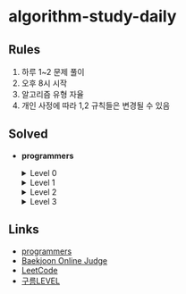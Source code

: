 # algorithm-study-daily

## Rules
1. 하루 1~2 문제 풀이
2. 오후 8시 시작
3. 알고리즘 유형 자율
4. 개인 사정에 따라 1,2 규칙들은 변경될 수 있음

## Solved
  - **programmers**
    <details>
      <summary>Level 0</summary>
      
      - [옹알이 (1)](https://school.programmers.co.kr/learn/courses/30/lessons/120956)
      - [정수를 나선형으로 배치하기](https://school.programmers.co.kr/learn/courses/30/lessons/181832)
      - [연속된 수의 합](https://school.programmers.co.kr/learn/courses/30/lessons/120923)
      - [겹치는 선분의 길이](https://school.programmers.co.kr/learn/courses/30/lessons/120876)
      - [유한소수 판별하기](https://school.programmers.co.kr/learn/courses/30/lessons/120878)
      - [캐릭터의 좌표](https://school.programmers.co.kr/learn/courses/30/lessons/120861)
      - [최빈값 구하기](https://school.programmers.co.kr/learn/courses/30/lessons/120812)
      - [다음에 올 숫자](https://school.programmers.co.kr/learn/courses/30/lessons/120924)
      - [[PCCE 기출문제] 5번 / 심폐소생술](https://school.programmers.co.kr/learn/courses/30/lessons/340203)
      - [전국 대회 선발 고사](https://school.programmers.co.kr/learn/courses/30/lessons/181851)
      - [코드 처리하기](https://school.programmers.co.kr/learn/courses/30/lessons/181932)
      - [그림 확대](https://school.programmers.co.kr/learn/courses/30/lessons/181836)
      - [저주의 숫자 3](https://school.programmers.co.kr/learn/courses/30/lessons/120871)
      - [외계행성의 나이](https://school.programmers.co.kr/learn/courses/30/lessons/120834)
      - [종이 자르기](https://school.programmers.co.kr/learn/courses/30/lessons/120922)
      - [등수 매기기](https://school.programmers.co.kr/learn/courses/30/lessons/120882)
      - [OX퀴즈](https://school.programmers.co.kr/learn/courses/30/lessons/120907)
      - [치킨 쿠폰](https://school.programmers.co.kr/learn/courses/30/lessons/120884)
      - [[PCCE 기출문제] 6번 / 물 부족](https://school.programmers.co.kr/learn/courses/30/lessons/340202)
      - [직사각형 넓이 구하기](https://school.programmers.co.kr/learn/courses/30/lessons/120860)
      - [특이한 정렬](https://school.programmers.co.kr/learn/courses/30/lessons/120880)
      - [[PCCE 기출문제] 2번 / 피타고라스의 정리](https://school.programmers.co.kr/learn/courses/30/lessons/250132)
      - [외계어 사전](https://school.programmers.co.kr/learn/courses/30/lessons/120869)
      - [문자열 밀기](https://school.programmers.co.kr/learn/courses/30/lessons/120921)
      - [배열 만들기 2](https://school.programmers.co.kr/learn/courses/30/lessons/181921)
      - [안전지대](https://school.programmers.co.kr/learn/courses/30/lessons/120866)
      - [다항식 더하기](https://school.programmers.co.kr/learn/courses/30/lessons/120863)
      - [주사위 게임 3](https://school.programmers.co.kr/learn/courses/30/lessons/181916)
      - [k의 개수](https://school.programmers.co.kr/learn/courses/30/lessons/120887)
      - [문자열 계산하기](https://school.programmers.co.kr/learn/courses/30/lessons/120902)
      - [무작위로 K개의 수 뽑기](https://school.programmers.co.kr/learn/courses/30/lessons/181858)
      - [분수의 덧셈](https://school.programmers.co.kr/learn/courses/30/lessons/120808)
      - [점의 위치 구하기](https://school.programmers.co.kr/learn/courses/30/lessons/120841)
      - [대소문자 바꿔서 출력하기](https://school.programmers.co.kr/learn/courses/30/lessons/181949)
      - [배열 조각하기](https://school.programmers.co.kr/learn/courses/30/lessons/181893)
      - [날짜 비교하기](https://school.programmers.co.kr/learn/courses/30/lessons/181838)
      - [평행](https://school.programmers.co.kr/learn/courses/30/lessons/120875)
      - [구슬을 나누는 경우의 수](https://school.programmers.co.kr/learn/courses/30/lessons/120840)
      - [영어가 싫어요](https://school.programmers.co.kr/learn/courses/30/lessons/120894)
      - [합성수 찾기](https://school.programmers.co.kr/learn/courses/30/lessons/120846)
      - [왼쪽 오른쪽](https://school.programmers.co.kr/learn/courses/30/lessons/181890)
      - [조건 문자열](https://school.programmers.co.kr/learn/courses/30/lessons/181934)
      - [모스부호 (1)](https://school.programmers.co.kr/learn/courses/30/lessons/120838)
      - [2의 영역](https://school.programmers.co.kr/learn/courses/30/lessons/181894)
      - [리스트 자르기](https://school.programmers.co.kr/learn/courses/30/lessons/181897)
      - [삼각형의 완성조건 (2)](https://school.programmers.co.kr/learn/courses/30/lessons/120868)
      - [정사각형으로 만들기](https://school.programmers.co.kr/learn/courses/30/lessons/181830)

    </details>
    <details>
      <summary>Level 1</summary>
      
      - [가장 많이 받은 선물](https://school.programmers.co.kr/learn/courses/30/lessons/258712)
      - [[PCCP 기출문제] 1번 / 동영상 재생기](https://school.programmers.co.kr/learn/courses/30/lessons/340213)
      - [신고 결과 받기](https://school.programmers.co.kr/learn/courses/30/lessons/92334)
      - [[PCCP 기출문제] 1번 / 붕대 감기](https://school.programmers.co.kr/learn/courses/30/lessons/250137)
      - [공원 산책](https://school.programmers.co.kr/learn/courses/30/lessons/172928)
      - [개인정보 수집 유효기간](https://school.programmers.co.kr/learn/courses/30/lessons/150370)
      - [달리기 경주](https://school.programmers.co.kr/learn/courses/30/lessons/178871)
      - [바탕화면 정리](https://school.programmers.co.kr/learn/courses/30/lessons/161990)
      - [신규 아이디 추천](https://school.programmers.co.kr/learn/courses/30/lessons/72410)
      - [키패드 누르기](https://school.programmers.co.kr/learn/courses/30/lessons/67256)
      - [성격 유형 검사하기](https://school.programmers.co.kr/learn/courses/30/lessons/118666)
      - [숫자 짝꿍](https://school.programmers.co.kr/learn/courses/30/lessons/131128)
      - [햄버거 만들기](https://school.programmers.co.kr/learn/courses/30/lessons/133502)
      - [둘만의 암호](https://school.programmers.co.kr/learn/courses/30/lessons/155652)
      - [대충 만든 자판](https://school.programmers.co.kr/learn/courses/30/lessons/160586)
      - [소수 만들기](https://school.programmers.co.kr/learn/courses/30/lessons/12977)
      - [덧칠하기](https://school.programmers.co.kr/learn/courses/30/lessons/161989)
      - [폰켓몬](https://school.programmers.co.kr/learn/courses/30/lessons/1845)
      - [기사단원의 무기](https://school.programmers.co.kr/learn/courses/30/lessons/136798)
      - [카드 뭉치](https://school.programmers.co.kr/learn/courses/30/lessons/159994)
      - [명예의 전당 (1)](https://school.programmers.co.kr/learn/courses/30/lessons/138477)
      - [숫자 문자열과 영단어](https://school.programmers.co.kr/learn/courses/30/lessons/81301)
      - [푸드 파이트 대회](https://school.programmers.co.kr/learn/courses/30/lessons/134240)
      - [가장 가까운 같은 글자](https://school.programmers.co.kr/learn/courses/30/lessons/142086)
      - [최소직사각형](https://school.programmers.co.kr/learn/courses/30/lessons/86491)
      - [예산](https://school.programmers.co.kr/learn/courses/30/lessons/12982)
      - [삼총사](https://school.programmers.co.kr/learn/courses/30/lessons/131705)
      - [유연근무제](https://school.programmers.co.kr/learn/courses/30/lessons/388351)
      - [[PCCE 기출문제] 9번 / 이웃한 칸](https://school.programmers.co.kr/learn/courses/30/lessons/250125)
      - [크기가 작은 부분 문자열](https://school.programmers.co.kr/learn/courses/30/lessons/147355)
      - [문자열 나누기](https://school.programmers.co.kr/learn/courses/30/lessons/140108)
      - [부족한 금액 계산하기](https://school.programmers.co.kr/learn/courses/30/lessons/82612)
      - [[PCCE 기출문제] 10번 / 데이터 분석](https://school.programmers.co.kr/learn/courses/30/lessons/250121)
      - [[PCCE 기출문제] 10번 / 공원](https://school.programmers.co.kr/learn/courses/30/lessons/340198)
      - [콜라 문제](https://school.programmers.co.kr/learn/courses/30/lessons/132267)

    </details>
    <details>
      <summary>Level 2</summary>
      
      - [호텔 대실](https://school.programmers.co.kr/learn/courses/30/lessons/155651)
      - [마법의 엘리베이터](https://school.programmers.co.kr/learn/courses/30/lessons/148653)
      - [땅따먹기](https://school.programmers.co.kr/learn/courses/30/lessons/12913)
      - [주식가격](https://school.programmers.co.kr/learn/courses/30/lessons/42584)
      - [롤케이크 자르기](https://school.programmers.co.kr/learn/courses/30/lessons/132265)
      - [전화번호 목록](https://school.programmers.co.kr/learn/courses/30/lessons/42577)
      - [프로세스](https://school.programmers.co.kr/learn/courses/30/lessons/42587)
      - [기능개발](https://school.programmers.co.kr/learn/courses/30/lessons/42586)
      - [피로도](https://school.programmers.co.kr/learn/courses/30/lessons/87946)
      - [행렬의 곱셈](https://school.programmers.co.kr/learn/courses/30/lessons/12949)
      - [의상](https://school.programmers.co.kr/learn/courses/30/lessons/42578)
      - [할인 행사](https://school.programmers.co.kr/learn/courses/30/lessons/131127)
      - [예상 대진표](https://school.programmers.co.kr/learn/courses/30/lessons/12985)
      - [멀리 뛰기](https://school.programmers.co.kr/learn/courses/30/lessons/12914)
      - [귤 고르기](https://school.programmers.co.kr/learn/courses/30/lessons/138476)
      - [카펫](https://school.programmers.co.kr/learn/courses/30/lessons/42842)
      - [짝지어 제거하기](https://school.programmers.co.kr/learn/courses/30/lessons/12973)
      - [다음 큰 숫자](https://school.programmers.co.kr/learn/courses/30/lessons/12911)
      - [숫자의 표현](https://school.programmers.co.kr/learn/courses/30/lessons/12924)
      - [올바른 괄호](https://school.programmers.co.kr/learn/courses/30/lessons/12909)
      - [JadenCase 문자열 만들기](https://school.programmers.co.kr/learn/courses/30/lessons/12951)
      - [더 맵게](https://school.programmers.co.kr/learn/courses/30/lessons/42626)
      - [택배상자](https://school.programmers.co.kr/learn/courses/30/lessons/131704)
      - [오픈채팅방](https://school.programmers.co.kr/learn/courses/30/lessons/42888)
      - [영어 끝말잇기](https://school.programmers.co.kr/learn/courses/30/lessons/12981)
      - [게임 맵 최단거리](https://school.programmers.co.kr/learn/courses/30/lessons/1844)
      - [[1차] 캐시](https://school.programmers.co.kr/learn/courses/30/lessons/17680)
      - [튜플](https://school.programmers.co.kr/learn/courses/30/lessons/64065)
      - [점프와 순간 이동](https://school.programmers.co.kr/learn/courses/30/lessons/12980)
      - [[1차] 뉴스 클러스터링](https://school.programmers.co.kr/learn/courses/30/lessons/17677)
      - [가장 큰 수 ](https://school.programmers.co.kr/learn/courses/30/lessons/42746)
      - [다리를 지나는 트럭](https://school.programmers.co.kr/learn/courses/30/lessons/42583)
      - [연속 부분 수열 합의 개수](https://school.programmers.co.kr/learn/courses/30/lessons/131701)
      - [최솟값 만들기](https://school.programmers.co.kr/learn/courses/30/lessons/12941)
      - [이진 변환 반복하기](https://school.programmers.co.kr/learn/courses/30/lessons/70129)
      - [괄호 회전하기](https://school.programmers.co.kr/learn/courses/30/lessons/76502)
      - [서버 증설 횟수](https://school.programmers.co.kr/learn/courses/30/lessons/389479)
      - [뒤에 있는 큰 수 찾기](https://school.programmers.co.kr/learn/courses/30/lessons/154539)

    </details>
    <details>
      <summary>Level 3</summary>

      - [네트워크](https://school.programmers.co.kr/learn/courses/30/lessons/43162)
      - [정수 삼각형](https://school.programmers.co.kr/learn/courses/30/lessons/43105)
      - [이중우선순위큐](https://school.programmers.co.kr/learn/courses/30/lessons/42628)
      - [야근 지수](https://school.programmers.co.kr/learn/courses/30/lessons/12927)
      - [입국심사](https://school.programmers.co.kr/learn/courses/30/lessons/43238)
      - [순위](https://school.programmers.co.kr/learn/courses/30/lessons/49191)
      - [가장 먼 노드](https://school.programmers.co.kr/learn/courses/30/lessons/49189)
      - [베스트앨범](https://school.programmers.co.kr/learn/courses/30/lessons/42579)
      - [최고의 집합](https://school.programmers.co.kr/learn/courses/30/lessons/12938)
      - [등굣길](https://school.programmers.co.kr/learn/courses/30/lessons/42898)
      - [여행경로](https://school.programmers.co.kr/learn/courses/30/lessons/43164)
    </details>

## Links
- [programmers](https://school.programmers.co.kr/learn/challenges?order=acceptance_asc)
- [Baekjoon Online Judge](https://www.acmicpc.net/)
- [LeetCode](https://leetcode.com/)
- [구름LEVEL](https://level.goorm.io/)
